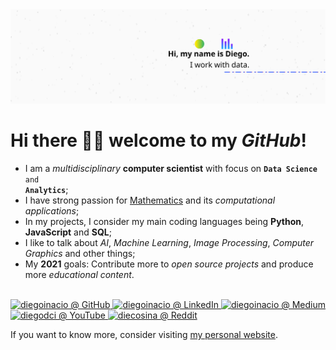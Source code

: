 <img src="https://github.com/diegoinacio/diegoinacio/blob/master/image.svg" />

# Hi there 👋🏾 welcome to my _GitHub_!

- I am a <em>multidisciplinary</em> <strong>computer scientist</strong> with focus on <code><strong>Data Science</strong> and <strong>Analytics</strong></code>;
- I have strong passion for <ins>Mathematics</ins> and its <em>computational applications</em>;
- In my projects, I consider my main coding languages being <strong>Python</strong>, <strong>JavaScript</strong> and <strong>SQL</strong>;
- I like to talk about <em>AI</em>, <em>Machine Learning</em>, <em>Image Processing</em>, <em>Computer Graphics</em> and other things;
- My <strong>2021</strong> goals: Contribute more to <em>open source projects</em> and produce more <em>educational content</em>.

<br>

<a href="https://github.com/diegoinacio/" target="_blank">
  <img alt="diegoinacio @ GitHub" title="diegoinacio @ GitHub" src="https://img.icons8.com/dusk/50/26e07f/github.png"/>
</a>
<a href="https://www.linkedin.com/in/diegoinacio/" target="_blank">
  <img alt="diegoinacio @ LinkedIn" title="diegoinacio @ LinkedIn" src="https://img.icons8.com/dusk/50/26e07f/linkedin.png"/>
</a>
<a href="https://diegoinacio.medium.com/" target="_blank">
  <img alt="diegoinacio @ Medium" title="diegoinacio @ Medium" src="https://img.icons8.com/dusk/50/26e07f/medium-new.png"/>
</a>
<a href="https://www.youtube.com/user/diegodci/" target="_blank">
  <img alt="diegodci @ YouTube" title="diegodci @ YouTube" src="https://img.icons8.com/dusk/50/26e07f/youtube-play.png"/>
</a>
<a href="https://www.reddit.com/user/diecosina/" target="_blank">
  <img alt="diecosina @ Reddit" title="diecosina @ Reddit" src="https://img.icons8.com/dusk/50/26e07f/reddit.png"/>
</a>

<br>

If you want to know more, consider visiting [my personal website](https://diegoinacio.github.io/).

